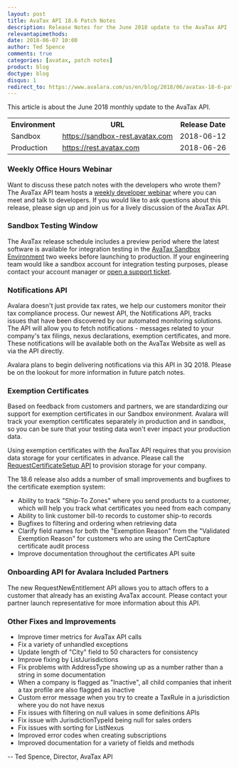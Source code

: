 ```yaml
---
layout: post
title: AvaTax API 18.6 Patch Notes
description: Release Notes for the June 2018 update to the AvaTax API
relevantapimethods:
date: 2018-06-07 10:00
author: Ted Spence
comments: true
categories: [avatax, patch notes]
product: blog
doctype: blog
disqus: 1
redirect_to: https://www.avalara.com/us/en/blog/2018/06/avatax-18-6-patch-notes.html
---
```


This article is about the June 2018 monthly update to the AvaTax API.

<div class="mobile-table">
    <table class="styled-table">
        <tr>
            <th>Environment</th>
            <th>URL</th>
            <th>Release Date</th>
        </tr>
        <tr>
            <td>Sandbox</td>
            <td><a href="https://sandbox-rest.avatax.com">https://sandbox-rest.avatax.com</a></td>
            <td>2018-06-12</td>
        </tr>
        <tr>
            <td>Production</td>
            <td><a href="https://rest.avatax.com">https://rest.avatax.com</a></td>
            <td>2018-06-26</td>
        </tr>
    </table>
</div>

<h3>Weekly Office Hours Webinar</h3>

Want to discuss these patch notes with the developers who wrote them?  The AvaTax API team hosts a [weekly developer webinar](https://developer.avalara.com/resources/webinars/) where you can meet and talk to developers.  If you would like to ask questions about this release, please sign up and join us for a lively discussion of the AvaTax API.

<h3>Sandbox Testing Window</h3>

The AvaTax release schedule includes a preview period where the latest software is available for integration testing in the [AvaTax Sandbox Environment](https://sandbox-rest.avatax.com) two weeks before launching to production. If your engineering team would like a sandbox account for integration testing purposes, please contact your account manager or [open a support ticket](https://help.avalara.com/Directory/Contact_Avalara/Submit_a_Case).

<h3>Notifications API</h3>

Avalara doesn't just provide tax rates, we help our customers monitor their tax compliance process.  Our newest API, the Notifications API, tracks issues that have been discovered by our automated monitoring solutions.  The API will allow you to fetch notifications - messages related to your company's tax filings, nexus declarations, exemption certificates, and more.  These notifications will be available both on the AvaTax Website as well as via the API directly.

Avalara plans to begin delivering notifications via this API in 3Q 2018.  Please be on the lookout for more information in future patch notes.

<h3>Exemption Certificates</h3>

Based on feedback from customers and partners, we are standardizing our support for exemption certificates in our Sandbox environment.  Avalara will track your exemption certificates separately in production and in sandbox, so you can be sure that your testing data won't ever impact your production data.

Using exemption certificates with the AvaTax API requires that you provision data storage for your certificates in advance.  Please call the  [RequestCertificateSetup API](/api-reference/avatax/rest/v2/methods/Certificates/RequestCertificateSetup/) to provision storage for your company.

The 18.6 release also adds a number of small improvements and bugfixes to the certificate exemption system:

<ul class="normal">
  <li>Ability to track "Ship-To Zones" where you send products to a customer, which will help you track what certificates you need from each company</li>
  <li>Ability to link customer bill-to records to customer ship-to records</li>
  <li>Bugfixes to filtering and ordering when retrieving data</li>
  <li>Clarify field names for both the "Exemption Reason" from the "Validated Exemption Reason" for customers who are using the CertCapture certificate audit process</li>
  <li>Improve documentation throughout the certificates API suite</li>
</ul>

<h3>Onboarding API for Avalara Included Partners</h3>

The new RequestNewEntitlement API allows you to attach offers to a customer that already has an existing AvaTax account.  Please contact your partner launch representative for more information about this API.

<h3>Other Fixes and Improvements</h3>

<ul class="normal">
    <li>Improve timer metrics for AvaTax API calls</li>
    <li>Fix a variety of unhandled exceptions</li>
    <li>Update length of "City" field to 50 characters for consistency</li>
    <li>Improve fixing by ListJurisdictions</li>
    <li>Fix problems with AddressType showing up as a number rather than a string in some documentation</li>
    <li>When a company is flagged as "Inactive", all child companies that inherit a tax profile are also flagged as inactive</li>
    <li>Custom error message when you try to create a TaxRule in a jurisdiction where you do not have nexus</li>
    <li>Fix issues with filtering on null values in some definitions APIs</li>
    <li>Fix issue with JurisdictionTypeId being null for sales orders</li>
    <li>Fix issues with sorting for ListNexus</li>
    <li>Improved error codes when creating subscriptions</li>
    <li>Improved documentation for a variety of fields and methods</li>
</ul>

-- Ted Spence, Director, AvaTax API
